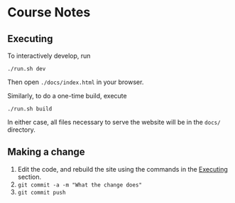 # Course Notes

## Executing

To interactively develop, run
```shell
./run.sh dev
```

Then open `./docs/index.html` in your browser.

Similarly, to do a one-time build, execute

```shell
./run.sh build
```

In either case, all files necessary to serve the website will be in the `docs/` directory.

## Making a change

1. Edit the code, and rebuild the site using the commands in the [Executing](#executing) section.
2. `git commit -a -m "What the change does"`
3. `git commit push`